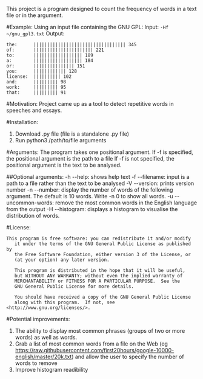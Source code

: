 This project is a program designed to count the frequency of words in a text file or in the argument.

#Example:
Using an input file containing the GNU GPL:
Input: `-Hf ~/gnu_gpl3.txt`
Output:
```
the:      |||||||||||||||||||||||||||||||||| 345
of:       |||||||||||||||||||||| 221
to:       |||||||||||||||||| 189
a:        |||||||||||||||||| 184
or:       ||||||||||||||| 151
you:      |||||||||||| 128
license:  |||||||||| 102
and:      ||||||||| 98
work:     ||||||||| 95
that:     ||||||||| 91
```

#Motivation:
Project came up as a tool to detect repetitive words in speeches and essays.

#Installation:
1. Download .py file (file is a standalone .py file)
2. Run python3 /path/to/file arguments

#Arguments:
The program takes one positional argument.
If -f is specified, the positional argument is the path to a file
If -f is not specified, the positional argument is the text to be analysed.

##Optional arguments:
-h --help: shows help text
-f --filename: input is a path to a file rather than the text to be analysed
-V --version: prints version number
-n --number: display the number of words of the following argument. The default is 10 words.
            Write -n 0 to show all words.
-u --uncommon-words: remove the most common words in the English language from the output
-H --histogram: displays a histogram to visualise the distribution of words.

#License:
 ```
 This program is free software: you can redistribute it and/or modify
    it under the terms of the GNU General Public License as published by
    the Free Software Foundation, either version 3 of the License, or
    (at your option) any later version.

    This program is distributed in the hope that it will be useful,
    but WITHOUT ANY WARRANTY; without even the implied warranty of
    MERCHANTABILITY or FITNESS FOR A PARTICULAR PURPOSE.  See the
    GNU General Public License for more details.

    You should have received a copy of the GNU General Public License
    along with this program.  If not, see <http://www.gnu.org/licenses/>.
```
 
#Potential improvements:
 1. The ability to display most common phrases (groups of two or more words) as well as words.
 2. Grab a list of most common words from a file on the Web (eg https://raw.githubusercontent.com/first20hours/google-10000-english/master/20k.txt) 
 and allow the user to specify the number of words to remove
 3. Improve histogram readibility
